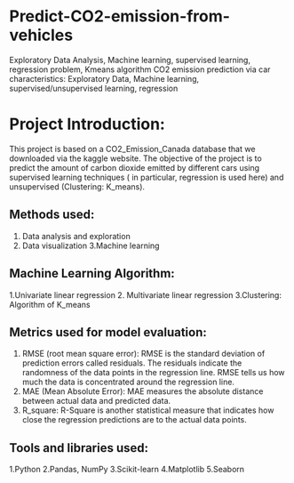 # Predict-CO2-emission-from-vehicles
Exploratory Data Analysis, Machine learning, supervised learning, regression problem, Kmeans algorithm
CO2 emission prediction via car characteristics:
Exploratory Data, Machine learning, supervised/unsupervised learning, regression

# Project Introduction:
This project is based on a CO2_Emission_Canada database that we downloaded via the kaggle website. The objective of the project is to predict the amount of carbon dioxide emitted by different cars using supervised learning techniques ( in particular, regression is used here) and unsupervised (Clustering: K_means).

## Methods used:

1. Data analysis and exploration
2. Data visualization
3.Machine learning

## Machine Learning Algorithm:

1.Univariate linear regression
2. Multivariate linear regression
3.Clustering: Algorithm of K_means

## Metrics used for model evaluation:

1. RMSE (root mean square error):
RMSE is the standard deviation of prediction errors called residuals. The residuals indicate the randomness of the data points in the regression line. RMSE tells us how much the data is concentrated around the regression line.
2. MAE (Mean Absolute Error):
MAE measures the absolute distance between actual data and predicted data.
3. R_square:
R-Square is another statistical measure that indicates how close the regression predictions are to the actual data points.

## Tools and libraries used:

1.Python
2.Pandas, NumPy
3.Scikit-learn
4.Matplotlib
5.Seaborn 
